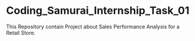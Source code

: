 # Coding_Samurai_Internship_Task_01
This Repository contain Project about Sales Performance Analysis for a Retail Store.
